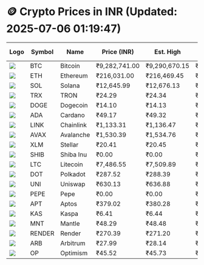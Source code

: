 # 🪙 Crypto Prices in INR (Updated: 2025-07-06 01:19:47)

| Logo | Symbol | Name       | Price (INR) | Est. High | Est. Low | Gross Profit | Fees | Net Profit | ROI % |
|------|--------|------------|-------------|-----------|----------|---------------|------|-------------|--------|
| ![](https://coin-images.coingecko.com/coins/images/1/large/bitcoin.png?1696501400) | BTC    | Bitcoin    | ₹9,282,741.00 | ₹9,290,670.15 | ₹9,274,811.85 | ₹170.98 | ₹200.00 | ₹-29.02 | -0.03% |
| ![](https://coin-images.coingecko.com/coins/images/279/large/ethereum.png?1696501628) | ETH    | Ethereum   | ₹216,031.00 | ₹216,469.45 | ₹215,592.55 | ₹406.74 | ₹200.00 | ₹206.74 | 0.21% |
| ![](https://coin-images.coingecko.com/coins/images/4128/large/solana.png?1718769756) | SOL    | Solana     | ₹12,645.99 | ₹12,676.13 | ₹12,615.85 | ₹477.78 | ₹200.00 | ₹277.78 | 0.28% |
| ![](https://coin-images.coingecko.com/coins/images/1094/large/tron-logo.png?1696502193) | TRX    | TRON       | ₹24.29 | ₹24.34 | ₹24.24 | ₹371.21 | ₹200.00 | ₹171.21 | 0.17% |
| ![](https://coin-images.coingecko.com/coins/images/5/large/dogecoin.png?1696501409) | DOGE   | Dogecoin   | ₹14.10 | ₹14.13 | ₹14.07 | ₹469.18 | ₹200.00 | ₹269.18 | 0.27% |
| ![](https://coin-images.coingecko.com/coins/images/975/large/cardano.png?1696502090) | ADA    | Cardano    | ₹49.17 | ₹49.32 | ₹49.02 | ₹624.27 | ₹200.00 | ₹424.27 | 0.42% |
| ![](https://coin-images.coingecko.com/coins/images/877/large/chainlink-new-logo.png?1696502009) | LINK   | Chainlink  | ₹1,133.31 | ₹1,136.47 | ₹1,130.15 | ₹559.84 | ₹200.00 | ₹359.84 | 0.36% |
| ![](https://coin-images.coingecko.com/coins/images/12559/large/Avalanche_Circle_RedWhite_Trans.png?1696512369) | AVAX   | Avalanche  | ₹1,530.39 | ₹1,534.76 | ₹1,526.02 | ₹572.47 | ₹200.00 | ₹372.47 | 0.37% |
| ![](https://coin-images.coingecko.com/coins/images/100/large/fmpFRHHQ_400x400.jpg?1735231350) | XLM    | Stellar    | ₹20.41 | ₹20.45 | ₹20.37 | ₹427.17 | ₹200.00 | ₹227.17 | 0.23% |
| ![](https://coin-images.coingecko.com/coins/images/11939/large/shiba.png?1696511800) | SHIB   | Shiba Inu  | ₹0.00 | ₹0.00 | ₹0.00 | ₹532.59 | ₹200.00 | ₹332.59 | 0.33% |
| ![](https://coin-images.coingecko.com/coins/images/2/large/litecoin.png?1696501400) | LTC    | Litecoin   | ₹7,486.55 | ₹7,509.89 | ₹7,463.21 | ₹625.55 | ₹200.00 | ₹425.55 | 0.43% |
| ![](https://coin-images.coingecko.com/coins/images/12171/large/polkadot.png?1696512008) | DOT    | Polkadot   | ₹287.52 | ₹288.39 | ₹286.65 | ₹610.16 | ₹200.00 | ₹410.16 | 0.41% |
| ![](https://coin-images.coingecko.com/coins/images/12504/large/uniswap-logo.png?1720676669) | UNI    | Uniswap    | ₹630.13 | ₹636.88 | ₹623.38 | ₹2,164.64 | ₹200.00 | ₹1,964.64 | 1.96% |
| ![](https://coin-images.coingecko.com/coins/images/29850/large/pepe-token.jpeg?1696528776) | PEPE   | Pepe       | ₹0.00 | ₹0.00 | ₹0.00 | ₹997.20 | ₹200.00 | ₹797.20 | 0.80% |
| ![](https://coin-images.coingecko.com/coins/images/26455/large/aptos_round.png?1696525528) | APT    | Aptos      | ₹379.02 | ₹380.28 | ₹377.76 | ₹668.68 | ₹200.00 | ₹468.68 | 0.47% |
| ![](https://coin-images.coingecko.com/coins/images/25751/large/kaspa-icon-exchanges.png?1696524837) | KAS    | Kaspa      | ₹6.41 | ₹6.44 | ₹6.38 | ₹987.69 | ₹200.00 | ₹787.69 | 0.79% |
| ![](https://coin-images.coingecko.com/coins/images/30980/large/Mantle-Logo-mark.png?1739213200) | MNT    | Mantle     | ₹48.29 | ₹48.48 | ₹48.10 | ₹773.32 | ₹200.00 | ₹573.32 | 0.57% |
| ![](https://coin-images.coingecko.com/coins/images/11636/large/rndr.png?1696511529) | RENDER | Render     | ₹270.39 | ₹271.20 | ₹269.58 | ₹604.28 | ₹200.00 | ₹404.28 | 0.40% |
| ![](https://coin-images.coingecko.com/coins/images/16547/large/arb.jpg?1721358242) | ARB    | Arbitrum   | ₹27.99 | ₹28.14 | ₹27.84 | ₹1,045.09 | ₹200.00 | ₹845.09 | 0.85% |
| ![](https://coin-images.coingecko.com/coins/images/25244/large/Optimism.png?1696524385) | OP     | Optimism   | ₹45.52 | ₹45.73 | ₹45.31 | ₹933.60 | ₹200.00 | ₹733.60 | 0.73% |
